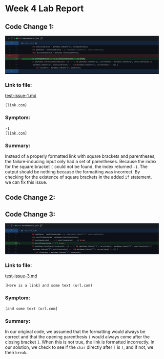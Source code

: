 # Week 4 Lab Report

## Code Change 1:

![1-1](codechange1-1.png)

### Link to file: 
[test-issue-1.md](https://github.com/idonotknowwhatiamdoing/markdown-parse/blob/bfe7abee1421bcb19304fc2b560400433a221c66/test-issue-1.md)
```
(link.com)
```

### Symptom: 
```
-1
[link.com]
```

### Summary:
Instead of a properly formatted link with square brackets and parentheses, the failure-inducing input only had a set of parentheses. Because the index for the square bracket ```[``` could not be found, the index returned ```-1```. The output should be nothing because the formatting was incorrect. By checking for the existence of square brackets in the added ```if``` statement, we can fix this issue. 

## Code Change 2: 

## Code Change 3: 

![3-1](codechange3-1.png)

### Link to file: 
[test-issue-3.md](https://github.com/idonotknowwhatiamdoing/markdown-parse/blob/bfe7abee1421bcb19304fc2b560400433a221c66/test-issue-3.md)
```
[Here is a link] and some text (url.com)
```
### Symptom: 
```
[and some text (url.com]
```
### Summary:
In our original code, we assumed that the formatting would always be correct and that the opening parenthesis ```(``` would always come after the closing bracket ```]```. When this is not true, the link is formatted incorrectly. In our solution, we check to see if the ```char``` directly after ```]``` is ```(```, and if not, we then ```break```.